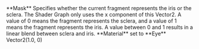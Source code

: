 <tr>
<td>**Mask**</td>
<td>Specifies whether the current fragment represents the iris or the sclera. The Shader Graph only uses the x component of this Vector2. A value of 0 means the fragment represents the sclera, and a value of 1 means the fragment represents the iris. A value between 0 and 1 results in a linear blend between sclera and iris.</td>
<td>**Material** set to **Eye**</td>
<td>Vector2(1.0, 0)</td>
</tr>
